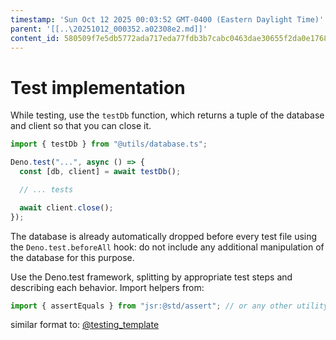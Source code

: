 ```yaml
---
timestamp: 'Sun Oct 12 2025 00:03:52 GMT-0400 (Eastern Daylight Time)'
parent: '[[..\20251012_000352.a02308e2.md]]'
content_id: 580509f7e5db5772ada717eda77fdb3b7cabc0463dae30655f2da0e1768901c4
---
```


# Test implementation

While testing, use the `testDb` function, which returns a tuple of the database and client so that you can close it.

```typescript
import { testDb } from "@utils/database.ts";

Deno.test("...", async () => {
  const [db, client] = await testDb();

  // ... tests

  await client.close();
});
```

The database is already automatically dropped before every test file using the `Deno.test.beforeAll` hook: do not include any additional manipulation of the database for this purpose.

Use the Deno.test framework, splitting by appropriate test steps and describing each behavior. Import helpers from:

```typescript
import { assertEquals } from "jsr:@std/assert"; // or any other utility from the library
```

similar format to: [@testing\_template](../Expense/testing.md)
